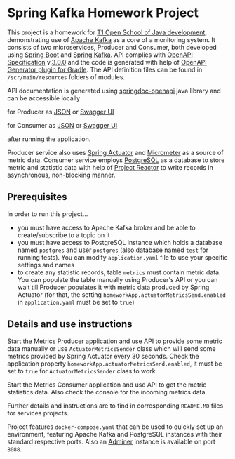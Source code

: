 # Spring Kafka Homework Project

This project is a homework for [T1 Open School of Java development][1], demonstrating use of [Apache Kafka][2] as a core of a monitoring system. It consists of two microservices, Producer and Consumer, both developed using [Spring Boot][3] and [Spring Kafka][4]. API complies with [OpenAPI Specification][5] v.[3.0.0][6] and the code is generated with help of [OpenAPI Generator plugin for Gradle][7]. The API definition files can be found in `/scr/main/resources` folders of modules.

API documentation is generated using [springdoc-openapi][8] java library and can be accessible locally 

for Producer as [JSON][9] or [Swagger UI][10]

for Consumer as  [JSON][15] or [Swagger UI][16]

after running the application.

Producer service also uses [Spring Actuator][11] and [Micrometer][12] as a source of metric data. Consumer service employs [PostgreSQL][13] as a database to store metric and statistic data with help of [Project Reactor][14] to write records in asynchronous, non-blocking manner.

## Prerequisites

In order to run this project...

- you must have access to Apache Kafka broker and be able to create/subscribe to a topic on it 
- you must have access to PostgreSQL instance which holds a database named `postgres` and user `postgres` (also database named `test` for running tests). You can modify `application.yaml` file to use your specific settings and names
- to create any statistic records, table `metrics` must contain metric data. You can populate the table manually using Producer's API or you can wait till Producer populates it with metric data produced by Spring Actuator (for that, the setting `homeworkApp.actuatorMetricsSend.enabled` in `application.yaml` must be set to `true`)

## Details and use instructions

Start the Metrics Producer application and use API to provide some metric data manually or use `ActuatorMetricsSender` class which will send some metrics provided by Spring Actuator every 30 seconds. Check the application property `homeworkApp.actuatorMetricsSend.enabled`, it must be set to `true` for `ActuatorMetricsSender` class to work.

Start the Metrics Consumer application and use API to get the metric statistics data. Also check the console for the incoming metrics data.

Further details and instructions are to find in corresponding `README.MD` files for services projects.

Project features `docker-compose.yaml` that can be used to quickly set up an environment, featuring Apache Kafka and PostgreSQL instances with their standard respective ports. Also an [Adminer][17] instance is available on port `8088`.

[1]: https://t1.ru/internship/item/otkrytaya-shkola-dlya-java-razrabotchikov/
[2]: https://kafka.apache.org/
[3]: https://spring.io/projects/spring-boot
[4]: https://spring.io/projects/spring-kafka
[5]: https://www.openapis.org/
[6]: https://swagger.io/specification/v3/
[7]: https://github.com/OpenAPITools/openapi-generator/tree/master/modules/openapi-generator-gradle-plugin
[8]: https://springdoc.org/
[9]: http://localhost:18088/v3/api-docs
[10]: http://localhost:18088/swagger-ui/index.html
[11]: https://docs.spring.io/spring-boot/reference/actuator/
[12]: https://micrometer.io/
[13]: https://www.postgresql.org/
[14]: https://projectreactor.io/
[15]: http://localhost:28088/v3/api-docs
[16]: http://localhost:28088/swagger-ui/index.html
[17]: https://www.adminer.org/